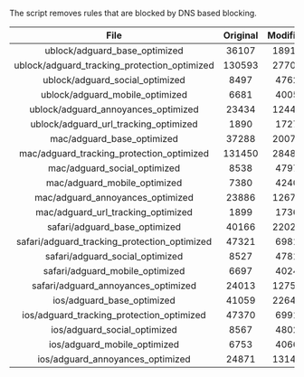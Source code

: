 The script removes rules that are blocked by DNS based blocking.


| File | Original | Modified |
|:----:|:-----:|:-----:|
| ublock/adguard_base_optimized | 36107 | 18915 |
| ublock/adguard_tracking_protection_optimized | 130593 | 27707 |
| ublock/adguard_social_optimized | 8497 | 4762 |
| ublock/adguard_mobile_optimized | 6681 | 4005 |
| ublock/adguard_annoyances_optimized | 23434 | 12448 |
| ublock/adguard_url_tracking_optimized | 1890 | 1727 |
| mac/adguard_base_optimized | 37288 | 20075 |
| mac/adguard_tracking_protection_optimized | 131450 | 28485 |
| mac/adguard_social_optimized | 8538 | 4797 |
| mac/adguard_mobile_optimized | 7380 | 4240 |
| mac/adguard_annoyances_optimized | 23886 | 12677 |
| mac/adguard_url_tracking_optimized | 1899 | 1736 |
| safari/adguard_base_optimized | 40166 | 22022 |
| safari/adguard_tracking_protection_optimized | 47321 | 6981 |
| safari/adguard_social_optimized | 8527 | 4781 |
| safari/adguard_mobile_optimized | 6697 | 4024 |
| safari/adguard_annoyances_optimized | 24013 | 12751 |
| ios/adguard_base_optimized | 41059 | 22646 |
| ios/adguard_tracking_protection_optimized | 47370 | 6991 |
| ios/adguard_social_optimized | 8567 | 4802 |
| ios/adguard_mobile_optimized | 6753 | 4066 |
| ios/adguard_annoyances_optimized | 24871 | 13143 |